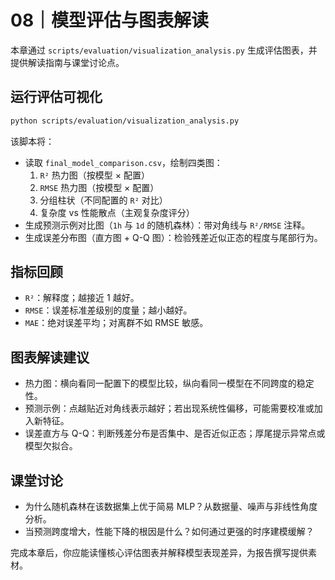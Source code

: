 # 08｜模型评估与图表解读

本章通过 `scripts/evaluation/visualization_analysis.py` 生成评估图表，并提供解读指南与课堂讨论点。

## 运行评估可视化
```bash
python scripts/evaluation/visualization_analysis.py
```

该脚本将：
- 读取 `final_model_comparison.csv`，绘制四类图：
  1) `R²` 热力图（按模型 × 配置）
  2) `RMSE` 热力图（按模型 × 配置）
  3) 分组柱状（不同配置的 `R²` 对比）
  4) 复杂度 vs 性能散点（主观复杂度评分）
- 生成预测示例对比图（`1h` 与 `1d` 的随机森林）：带对角线与 `R²/RMSE` 注释。
- 生成误差分布图（直方图 + Q-Q 图）：检验残差近似正态的程度与尾部行为。

## 指标回顾
- `R²`：解释度；越接近 1 越好。
- `RMSE`：误差标准差级别的度量；越小越好。
- `MAE`：绝对误差平均；对离群不如 RMSE 敏感。

## 图表解读建议
- 热力图：横向看同一配置下的模型比较，纵向看同一模型在不同跨度的稳定性。
- 预测示例：点越贴近对角线表示越好；若出现系统性偏移，可能需要校准或加入新特征。
- 误差直方与 Q-Q：判断残差分布是否集中、是否近似正态；厚尾提示异常点或模型欠拟合。

## 课堂讨论
- 为什么随机森林在该数据集上优于简易 MLP？从数据量、噪声与非线性角度分析。
- 当预测跨度增大，性能下降的根因是什么？如何通过更强的时序建模缓解？

完成本章后，你应能读懂核心评估图表并解释模型表现差异，为报告撰写提供素材。